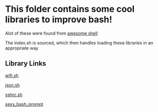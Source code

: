 # This folder contains some cool libraries to improve bash!

Alot of these were found from [awesome shell](https://github.com/alebcay/awesome-shell)

The index.sh is sourced, which then handles loading these libraries in an appropriate way

## Library Links
[wifi.sh](https://github.com/dominictarr/wifi.sh)

[json.sh](https://github.com/dominictarr/JSON.sh)

[sshrc.sh](https://github.com/Russell91/sshrc)

[sexy_bash_prompt](https://github.com/twolfson/sexy-bash-prompt)
